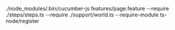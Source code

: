 ./node_modules/.bin/cucumber-js features/page.feature --require ./steps/steps.ts --require ./support/world.ts --require-module ts-node/register